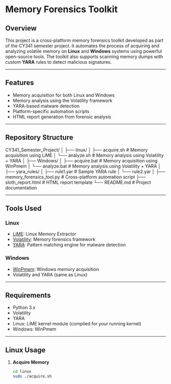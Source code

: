 # Memory Forensics Toolkit

## Overview

This project is a cross-platform memory forensics toolkit developed as part of the CY341 semester project. It automates the process of acquiring and analyzing volatile memory on **Linux** and **Windows** systems using powerful open-source tools. The toolkit also supports scanning memory dumps with custom **YARA** rules to detect malicious signatures.

---

##  Features

- Memory acquisition for both Linux and Windows
- Memory analysis using the Volatility framework
- YARA-based malware detection
- Platform-specific automation scripts
- HTML report generation from forensic analysis

---

## Repository Structure
CY341_Semester_Project/
│
├── linux/
│ ├── acquire.sh # Memory acquisition using LiME
│ └── analyze.sh # Memory analysis using Volatility + YARA
│
├── Windows/
│ ├── acquire.bat # Memory acquisition using WinPmem
│ └── analyze.bat # Memory analysis using Volatility + YARA
│
├── yara_rules/
│ ├── rule1.yar # Sample YARA rule
│ └── rule2.yar
│
├── memory_forensics_tool.py # Cross-platform automation script
├── sloth_report.html # HTML report template
└── README.md # Project documentation

---

## Tools Used

### Linux
- [LiME](https://github.com/504ensicsLabs/LiME): Linux Memory Extractor
- [Volatility](https://github.com/volatilityfoundation/volatility): Memory forensics framework
- [YARA](https://github.com/VirusTotal/yara): Pattern matching engine for malware detection

### Windows
- [WinPmem](https://github.com/Velocidex/WinPmem): Windows memory acquisition
- Volatility and YARA (same as Linux)

---

##  Requirements

- Python 3.x
- Volatility
- YARA
- Linux: LiME kernel module (compiled for your running kernel)
- Windows: WinPmem

---

## Linux Usage

1. **Acquire Memory**  
   ```bash
   cd linux
   sudo ./acquire.sh



